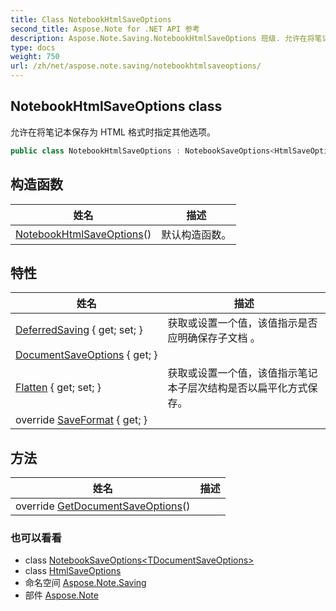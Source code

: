 ```yaml
---
title: Class NotebookHtmlSaveOptions
second_title: Aspose.Note for .NET API 参考
description: Aspose.Note.Saving.NotebookHtmlSaveOptions 班级. 允许在将笔记本保存为 HTML 格式时指定其他选项
type: docs
weight: 750
url: /zh/net/aspose.note.saving/notebookhtmlsaveoptions/
---
```

## NotebookHtmlSaveOptions class

允许在将笔记本保存为 HTML 格式时指定其他选项。

```csharp
public class NotebookHtmlSaveOptions : NotebookSaveOptions<HtmlSaveOptions>
```

## 构造函数

| 姓名 | 描述 |
| --- | --- |
| [NotebookHtmlSaveOptions](notebookhtmlsaveoptions/)() | 默认构造函数。 |

## 特性

| 姓名 | 描述 |
| --- | --- |
| [DeferredSaving](../../aspose.note.saving/notebooksaveoptions/deferredsaving/) { get; set; } | 获取或设置一个值，该值指示是否应明确保存子文档 。 |
| [DocumentSaveOptions](../../aspose.note.saving/notebooksaveoptions-1/documentsaveoptions/) { get; } |  |
| [Flatten](../../aspose.note.saving/notebooksaveoptions/flatten/) { get; set; } | 获取或设置一个值，该值指示笔记本子层次结构是否以扁平化方式保存。 |
| override [SaveFormat](../../aspose.note.saving/notebooksaveoptions-1/saveformat/) { get; } |  |

## 方法

| 姓名 | 描述 |
| --- | --- |
| override [GetDocumentSaveOptions](../../aspose.note.saving/notebooksaveoptions-1/getdocumentsaveoptions/)() |  |

### 也可以看看

* class [NotebookSaveOptions&lt;TDocumentSaveOptions&gt;](../notebooksaveoptions-1/)
* class [HtmlSaveOptions](../htmlsaveoptions/)
* 命名空间 [Aspose.Note.Saving](../../aspose.note.saving/)
* 部件 [Aspose.Note](../../)


